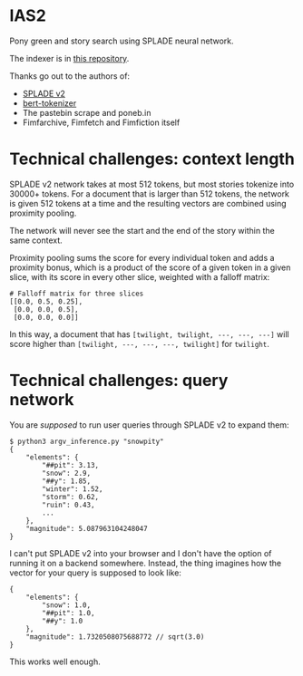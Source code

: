 # IAS2
Pony green and story search using SPLADE neural network.

The indexer is in [this repository](https://github.com/a0346f102085fe9f/IndexerSPLADE).

Thanks go out to the authors of:
- [SPLADE v2](https://github.com/naver/splade)
- [bert-tokenizer](https://www.jsdelivr.com/package/npm/bert-tokenizer)
- The pastebin scrape and poneb.in
- Fimfarchive, Fimfetch and Fimfiction itself

# Technical challenges: context length
SPLADE v2 network takes at most 512 tokens, but most stories tokenize into 30000+ tokens. For a document that is larger than 512 tokens, the network is given 512 tokens at a time and the resulting vectors are combined using proximity pooling.

The network will never see the start and the end of the story within the same context.

Proximity pooling sums the score for every individual token and adds a proximity bonus, which is a product of the score of a given token in a given slice, with its score in every other slice, weighted with a falloff matrix:

```
# Falloff matrix for three slices
[[0.0, 0.5, 0.25],
 [0.0, 0.0, 0.5],
 [0.0, 0.0, 0.0]]
```

In this way, a document that has `[twilight, twilight, ---, ---, ---]` will score higher than `[twilight, ---, ---, ---, twilight]` for `twilight`.

# Technical challenges: query network
You are _supposed_ to run user queries through SPLADE v2 to expand them:

```
$ python3 argv_inference.py "snowpity"
{
    "elements": {
        "##pit": 3.13,
        "snow": 2.9,
        "##y": 1.85,
        "winter": 1.52,
        "storm": 0.62,
        "ruin": 0.43,
        ...
    },
    "magnitude": 5.087963104248047
}
```

I can't put SPLADE v2 into your browser and I don't have the option of running it on a backend somewhere. Instead, the thing imagines how the vector for your query is supposed to look like:

```
{
    "elements": {
        "snow": 1.0,
        "##pit": 1.0,
        "##y": 1.0
    },
    "magnitude": 1.7320508075688772 // sqrt(3.0)
}
```

This works well enough.
